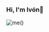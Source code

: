 ### Hi, I'm Ivón👋
![me](https://github.com/ivon4/ivon4/assets/127293745/e38b3506-420a-4168-bcf2-2a94101247cf)()
<!--
**ivon4/ivon4** is a ✨ _special_ ✨ repository because its `README.md` (this file) appears on your GitHub profile.

Here are some ideas to get you started:

- 🔭 I’m currently working on ...
- 🌱 I’m currently learning ...
- 👯 I’m looking to collaborate on ...
- 🤔 I’m looking for help with ...
- 💬 Ask me about ...
- 📫 How to reach me: ...
- 😄 Pronouns: ...
- ⚡ Fun fact: ...
-->

